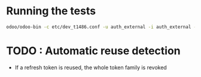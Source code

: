 # Running the tests
```sh
odoo/odoo-bin -c etc/dev_t1486.conf -u auth_external -i auth_external --test-tags=auth_external --stop-after-init
```


# TODO : Automatic reuse detection
- If a refresh token is reused, the whole token family is revoked
